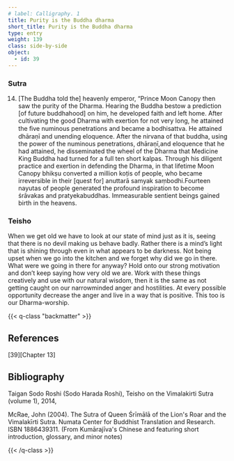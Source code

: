 ```yaml
---
# label: Calligraphy. 1
title: Purity is the Buddha dharma
short_title: Purity is the Buddha dharma
type: entry
weight: 139
class: side-by-side
object:
  - id: 39
---
```


### Sutra
14. [The Buddha told the] heavenly emperor, “Prince Moon Canopy then saw the purity of the Dharma. Hearing the Buddha bestow a prediction [of future buddhahood] on him, he developed faith and left home. After cultivating the good Dharma with exertion for not very long, he attained the ﬁve numinous penetrations and became a bodhisattva. He attained dhāraṇī and unending eloquence. After the nirvana of that buddha, using the power of the numinous penetrations, dhāraṇī,and eloquence that he had attained, he disseminated the wheel of the Dharma that Medicine King Buddha had turned for a full ten short kalpas. Through his diligent practice and exertion in defending the Dharma, in that lifetime Moon Canopy bhikṣu converted a million koṭis of people, who became irreversible in their [quest for] anuttarā samyak saṃbodhi.Fourteen nayutas of people generated the profound inspiration to become śrāvakas and pratyekabuddhas. Immeasurable sentient beings gained birth in the heavens. 

### Teisho
When we get old we have to look at our state of mind just as it is, seeing that there is no devil making us behave badly. Rather there is a mind’s light that is shining through even in what appears to be darkness. Not being upset when we go into the kitchen and we forget why did we go in there. What were we going in there for anyway? Hold onto our strong motivation and don’t keep saying how very old we are. Work with these things creatively and use with our natural wisdom, then it is the same as not getting caught on our narrowminded anger and hostilities. At every possible opportunity decrease the anger and live in a way that is positive. This too is our Dharma-worship.

{{< q-class "backmatter" >}}

## References
[39][Chapter 13]

## Bibliography

Taigan Sodo Roshi (Sodo Harada Roshi), Teisho on the Vimalakirti Sutra (volume 1), 2014, 

McRae, John (2004). The Sutra of Queen Śrīmālā of the Lion's Roar and the Vimalakīrti Sutra. Numata Center for Buddhist Translation and Research. ISBN 1886439311. (From Kumārajīva's Chinese and featuring short introduction, glossary, and minor notes)

{{< /q-class >}}
